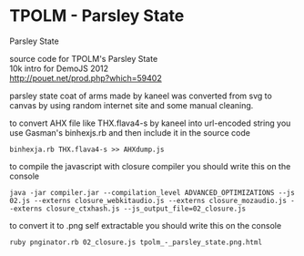 TPOLM - Parsley State
=====================

Parsley State


source code for TPOLM's Parsley State  
10k intro for DemoJS 2012  
http://pouet.net/prod.php?which=59402  


parsley state coat of arms made by kaneel was converted from svg to canvas by using random internet site and some manual cleaning.

to convert AHX file like THX.flava4-s by kaneel into url-encoded string you use Gasman's binhexjs.rb and then include it in the source code

`binhexja.rb THX.flava4-s >> AHXdump.js`

to compile the javascript with closure compiler you should write this on the console

`java -jar compiler.jar --compilation_level ADVANCED_OPTIMIZATIONS --js 02.js --externs closure_webkitaudio.js --externs closure_mozaudio.js --externs closure_ctxhash.js --js_output_file=02_closure.js`

to convert it to .png self extractable you should write this on the console

`ruby pnginator.rb 02_closure.js tpolm_-_parsley_state.png.html`
